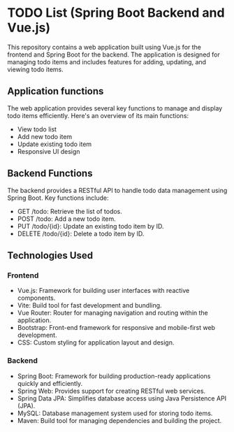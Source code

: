 # TODO List (Spring Boot Backend and Vue.js)

This repository contains a web application built using Vue.js for the frontend and Spring Boot for the backend. The application is designed for managing todo items and includes features for adding, updating, and viewing todo items.

## Application functions
The web application provides several key functions to manage and display todo items efficiently. Here's an overview of its main functions:
- View todo list
- Add new todo item
- Update existing todo item
- Responsive UI design

## Backend Functions
The backend provides a RESTful API to handle todo data management using Spring Boot. Key functions include:
- GET /todo: Retrieve the list of todos.
- POST /todo: Add a new todo item.
- PUT /todo/{id}: Update an existing todo item by ID.
- DELETE /todo/{id}: Delete a todo item by ID.

## Technologies Used
### Frontend
- Vue.js: Framework for building user interfaces with reactive components.
- Vite: Build tool for fast development and bundling.
- Vue Router: Router for managing navigation and routing within the application.
- Bootstrap: Front-end framework for responsive and mobile-first web development.
- CSS: Custom styling for application layout and design.
### Backend
- Spring Boot: Framework for building production-ready applications quickly and efficiently.
- Spring Web: Provides support for creating RESTful web services.
- Spring Data JPA: Simplifies database access using Java Persistence API (JPA).
- MySQL: Database management system used for storing todo items.
- Maven: Build tool for managing dependencies and building the project.

